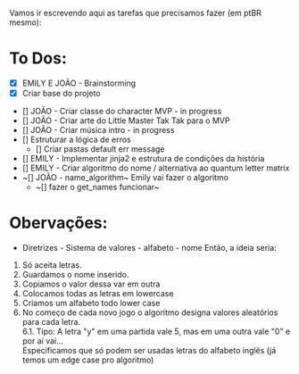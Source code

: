 Vamos ir escrevendo aqui as tarefas que precisamos fazer (em ptBR mesmo):


# To Dos: 
- [X] EMILY E JOÃO - Brainstorming
- [X] Criar base do projeto
- [] JOÃO - Criar classe do character MVP - in progress
- [] JOÃO - Criar arte do Little Master Tak Tak para o MVP
- [] JOÃO - Criar música intro - in progress
- [] Estruturar a lógica de erros
    - [] Criar pastas default err message
- [] EMILY - Implementar jinja2 e estrutura de condições da história
- [] EMILY - Criar algoritmo do nome / alternativa ao quantum letter matrix
- ~[] JOÃO - name_algorithm~ Emily vai fazer o algoritmo
    - ~[] fazer o get_names funcionar~


# Obervações:

- Diretrizes - Sistema de valores - alfabeto - nome
Então, a ideia seria:
1. Só aceita letras.
2. Guardamos o nome inserido.
3. Copiamos o valor dessa var em outra
4. Colocamos todas as letras em lowercase
5. Criamos um alfabeto todo lower case
6. No começo de cada novo jogo o algoritmo designa valores aleatórios para cada letra. <br>
6.1. Tipo: A letra "y" em uma partida vale 5, mas em uma outra vale "0" e por aí vai... <br>
Especificamos que só podem ser usadas letras do alfabeto inglês (já temos um edge case pro algoritmo)
